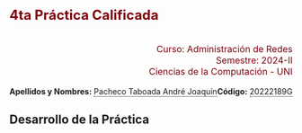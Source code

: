 # <font color="#7F000E" size=5>4ta Práctica Calificada</font>

<br>
<div style="text-align: right">
<font color="#7F000E" size=3>Curso: Administración de Redes</font><br>
<font color="#7F000E" size=3>Semestre: 2024-II</font><br>
<font color="#7F000E" size=3>Ciencias de la Computación - UNI</font><br>
</div>

<br>

<div style="display: flex; justify-content: space-between;">
    <div>
        <strong>Apellidos y Nombres:</strong> <span style="border-bottom: 1.5px dotted black;">Pacheco Taboada André Joaquín</span>
    </div>
    <div>
        <strong>Código:</strong> <span style="border-bottom: 1.5px dotted black;">20222189G</span>
    </div>
</div>

## Desarrollo de la Práctica

